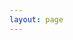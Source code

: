```yaml
---
layout: page
---
```


<script setup>
import {
  VPTeamPage,
  VPTeamPageTitle,
  VPTeamMembers
} from 'vitepress/theme'; 
import {onMounted, ref} from "vue"; 
onMounted(() => {
  members.value=shuffleArray(members.value);
});
function shuffleArray(array) {
  const firstFive = array.slice(0, 3);
  const remaining = array.slice(3);

  for (let i = firstFive.length - 1; i > 0; i--) {
    const j = Math.floor(Math.random() * (i + 1));
    [firstFive[i], firstFive[j]] = [firstFive[j], firstFive[i]];
  }

  for (let i = remaining.length - 1; i > 0; i--) {
    const j = Math.floor(Math.random() * (i + 1));
    [remaining[i], remaining[j]] = [remaining[j], remaining[i]];
  }
  return firstFive.concat(remaining);
}
const members =ref([
  {
    avatar: '/common/kewohuixiang.jpg',
    name: '可我会像',
    title: '全栈开发 · 广东 广州',
    desc:'职责：负责产品经理、前端开发等工作</br></br>介绍：图鸟背锅侠',
    links: [
        { icon: {
            svg: '<svg class="icon" viewBox="0 0 1024 1024" version="1.1" xmlns="http://www.w3.org/2000/svg" p-id="6476" width="24" height="24"><path d="M512 0C230.4 0 0 230.4 0 512s230.4 512 512 512 512-230.4 512-512-230.4-512-512-512z m70.4 678.4l-128 108.8c-25.6 19.2-57.6 32-89.6 32-44.8 0-89.6-19.2-121.6-57.6-57.6-64-51.2-160 6.4-211.2l64-51.2c12.8-12.8 38.4-12.8 51.2 6.4 12.8 12.8 12.8 38.4-6.4 51.2l-64 51.2c-32 25.6-32 70.4 0 108.8 32 32 76.8 44.8 108.8 19.2l128-108.8c32-25.6 32-70.4 0-108.8-12.8-19.2-6.4-44.8 6.4-57.6 19.2-12.8 38.4-12.8 51.2 6.4 57.6 64 51.2 160-6.4 211.2z m211.2-179.2l-64 51.2c-12.8 12.8-38.4 12.8-51.2-6.4-12.8-12.8-12.8-38.4 6.4-51.2l64-51.2c32-25.6 32-70.4 0-108.8-32-32-76.8-44.8-108.8-19.2L512 422.4c-19.2 12.8-25.6 32-25.6 51.2s6.4 44.8 19.2 57.6 12.8 38.4-6.4 51.2c-12.8 6.4-38.4 12.8-57.6-6.4-25.6-32-32-64-32-102.4s19.2-76.8 51.2-102.4l128-108.8c57.6-51.2 153.6-38.4 211.2 25.6 57.6 64 51.2 160-6.4 211.2z" p-id="6477"></path></svg>'
          }, link: 'https://ext.dcloud.net.cn/publisher?id=356088' }
    ]
  },{
    avatar: '/common/xxstar.jpg',
    name: 'Star',
    title: '全栈开发 · 湖南 常德',
    links: [
      { icon: 'github', link: 'https://github.com/ahua666' },
      { icon: {
        svg: `<svg  class="icon" viewBox="0 0 1024 1024" version="1.1" xmlns="http://www.w3.org/2000/svg"  width="24" height="24"><path d="M512 1024C229.222 1024 0 794.778 0 512S229.222 0 512 0s512 229.222 512 512-229.222 512-512 512z m259.149-568.883h-290.74a25.293 25.293 0 0 0-25.292 25.293l-0.026 63.206c0 13.952 11.315 25.293 25.267 25.293h177.024c13.978 0 25.293 11.315 25.293 25.267v12.646a75.853 75.853 0 0 1-75.853 75.853h-240.23a25.293 25.293 0 0 1-25.267-25.293V417.203a75.853 75.853 0 0 1 75.827-75.853h353.946a25.293 25.293 0 0 0 25.267-25.292l0.077-63.207a25.293 25.293 0 0 0-25.268-25.293H417.152a189.62 189.62 0 0 0-189.62 189.645V771.15c0 13.977 11.316 25.293 25.294 25.293h372.94a170.65 170.65 0 0 0 170.65-170.65V480.384a25.293 25.293 0 0 0-25.293-25.267z" ></path></svg>`
      }, link: 'https://gitee.com/ahuaaa' },
      { icon: {
        svg: `<svg t="1693581414975" class="icon" viewBox="0 0 1024 1024" version="1.1" xmlns="http://www.w3.org/2000/svg" p-id="6476" width="24" height="24"><path d="M512 0C230.4 0 0 230.4 0 512s230.4 512 512 512 512-230.4 512-512-230.4-512-512-512z m70.4 678.4l-128 108.8c-25.6 19.2-57.6 32-89.6 32-44.8 0-89.6-19.2-121.6-57.6-57.6-64-51.2-160 6.4-211.2l64-51.2c12.8-12.8 38.4-12.8 51.2 6.4 12.8 12.8 12.8 38.4-6.4 51.2l-64 51.2c-32 25.6-32 70.4 0 108.8 32 32 76.8 44.8 108.8 19.2l128-108.8c32-25.6 32-70.4 0-108.8-12.8-19.2-6.4-44.8 6.4-57.6 19.2-12.8 38.4-12.8 51.2 6.4 57.6 64 51.2 160-6.4 211.2z m211.2-179.2l-64 51.2c-12.8 12.8-38.4 12.8-51.2-6.4-12.8-12.8-12.8-38.4 6.4-51.2l64-51.2c32-25.6 32-70.4 0-108.8-32-32-76.8-44.8-108.8-19.2L512 422.4c-19.2 12.8-25.6 32-25.6 51.2s6.4 44.8 19.2 57.6 12.8 38.4-6.4 51.2c-12.8 6.4-38.4 12.8-57.6-6.4-25.6-32-32-64-32-102.4s19.2-76.8 51.2-102.4l128-108.8c57.6-51.2 153.6-38.4 211.2 25.6 57.6 64 51.2 160-6.4 211.2z" p-id="6477"></path></svg>`
      }, link: 'https://blog.ahuaaa.cn/' },
    ],
    desc:'职责：负责TuniaoUI核心组件研发，维护与升级，文档维护等工作</br></br>介绍：丰富的物联网app和B端开发经验。node.js、SpringBoot、C#、vue2、vue3、uniapp、flutter等'
  },{
    avatar: '/common/Jaylen.jpg',
    name: 'Jaylen',
    title: '全栈开发 · 广东 广州',
    desc:'职责：负责TuniaoUI技术架构与实施，组织架构设计与升级优化等工作</br></br>介绍：丰富的嵌入式、C端开发经验。Java、PHP、C、vue2/3、uniapp等',
    links: [
        { icon: "github", link: "https://github.com/HighSpecific" }
    ]
  },{
    avatar: '/common/yuanyuan.jpg',
    name: '圆圆',
    title: '高级设计师 · 广东 广州',
    desc:'职责：负责UI设计、客户咨询</br></br>介绍：肥姑妈、sketch、即时设计、PS、Ai、Axure、墨刀、xiaopiu等'
  },{
    avatar: '/common/buxuxiongwo.jpg',
    name: '不许凶我',
    title: '高级设计师 · 浙江 杭州',
    desc:'职责：负责UI设计、与产品经理沟通交互体验设计</br></br>介绍：设计工具：PS、Ai、肥姑妈、AE、搅拌机、C4D等'
  },{
    avatar: '/common/roubao.jpg',
    name: '肉包',
    title: '高级设计师 · 广东 广州',
    desc:'职责：负责UI设计、与产品经理沟通交互体验设计</br></br>介绍：Ps / Ai / AE / Figma / blender / Sketch / Axure / Xmind / 即时设计 / C4D等'
  },{
    avatar: '/common/LEELAA.jpg',
    name: 'LEELAA',
    title: '高级前端开发 · 江苏 苏州',
    desc:'职责：负责前端开发、云开发</br></br>介绍：8年前端开发经验。丰富的B端C端开发经验。vue2/3、react、svelte、vite、uniapp、trao、node.js 业余情感电台主播。高压电工。资深强迫症。喜爱美食，顿顿吃肉。小程序全能系列作者。',
    links: [
      { icon: 'github', link: 'https://github.com/admin8756' },
      { icon: {
        svg: '<svg t="1693581286012" class="icon" viewBox="0 0 1024 1024" version="1.1" xmlns="http://www.w3.org/2000/svg" p-id="4580" width="24" height="24"><path d="M512 1024C229.222 1024 0 794.778 0 512S229.222 0 512 0s512 229.222 512 512-229.222 512-512 512z m259.149-568.883h-290.74a25.293 25.293 0 0 0-25.292 25.293l-0.026 63.206c0 13.952 11.315 25.293 25.267 25.293h177.024c13.978 0 25.293 11.315 25.293 25.267v12.646a75.853 75.853 0 0 1-75.853 75.853h-240.23a25.293 25.293 0 0 1-25.267-25.293V417.203a75.853 75.853 0 0 1 75.827-75.853h353.946a25.293 25.293 0 0 0 25.267-25.292l0.077-63.207a25.293 25.293 0 0 0-25.268-25.293H417.152a189.62 189.62 0 0 0-189.62 189.645V771.15c0 13.977 11.316 25.293 25.294 25.293h372.94a170.65 170.65 0 0 0 170.65-170.65V480.384a25.293 25.293 0 0 0-25.293-25.267z" p-id="4581"></path></svg>'
      }, link: 'https://gitee.com/leedaisen' }
    ]
  },{
    avatar: '/common/hanlele.jpg',
    name: '韩乐乐',
    title: '高级项目经理 · 广东 佛山',
    desc:'职责：负责项目实施统筹、运营推广等工作</br></br>介绍：互联网连续创业者，拥有丰富的saas系统、erp系统、外卖点餐商业项目运营经验，资源整合能力强'
  },{
    avatar: '/common/tu.jpg',
    name: '弃续',
    title: '前端开发 · 广东 广州',
    desc:'职责：负责TuniaoUI核心组件研发，维护与升级，技术支持等工作</br></br>介绍：后端转前端、有一定的开发逻辑经验。vue2，vue3，ts，uniapp，uniCloud等'
  },{
    avatar: '/common/Fa1Zz.jpg',
    name: 'Fa1Zz',
    title: '前端开发 · 广东 佛山',
    desc:'职责：负责TuniaoUI文档维护与升级，技术支持等工作</br></br>介绍：前端开发'
  },{
    avatar: '/common/akai.jpg',
    name: '阿凯',
    title: '前端开发 · 四川 成都',
    desc:'职责：负责为TuniaoUi的用户或社区开发者答疑解惑，提供技术支持和生态维护。</br></br>2年开发经验，uniapp、web、h5、原生小程序、后台、vite/vuepress。幽默诙谐的一位车手常在TuniaoUi社区异常活跃!',
    links: [
      { icon: 'github', link: 'https://github.com/akaibiu' },
      { icon: {
        svg: '<svg t="1693581286012" class="icon" viewBox="0 0 1024 1024" version="1.1" xmlns="http://www.w3.org/2000/svg" p-id="4580" width="24" height="24"><path d="M512 1024C229.222 1024 0 794.778 0 512S229.222 0 512 0s512 229.222 512 512-229.222 512-512 512z m259.149-568.883h-290.74a25.293 25.293 0 0 0-25.292 25.293l-0.026 63.206c0 13.952 11.315 25.293 25.267 25.293h177.024c13.978 0 25.293 11.315 25.293 25.267v12.646a75.853 75.853 0 0 1-75.853 75.853h-240.23a25.293 25.293 0 0 1-25.267-25.293V417.203a75.853 75.853 0 0 1 75.827-75.853h353.946a25.293 25.293 0 0 0 25.267-25.292l0.077-63.207a25.293 25.293 0 0 0-25.268-25.293H417.152a189.62 189.62 0 0 0-189.62 189.645V771.15c0 13.977 11.316 25.293 25.294 25.293h372.94a170.65 170.65 0 0 0 170.65-170.65V480.384a25.293 25.293 0 0 0-25.293-25.267z" p-id="4581"></path></svg>'
      }, link: 'https://gitee.com/AkaiBlog' },
      { icon: {
        svg: '<svg t="1693581414975" class="icon" viewBox="0 0 1024 1024" version="1.1" xmlns="http://www.w3.org/2000/svg" p-id="6476" width="24" height="24"><path d="M512 0C230.4 0 0 230.4 0 512s230.4 512 512 512 512-230.4 512-512-230.4-512-512-512z m70.4 678.4l-128 108.8c-25.6 19.2-57.6 32-89.6 32-44.8 0-89.6-19.2-121.6-57.6-57.6-64-51.2-160 6.4-211.2l64-51.2c12.8-12.8 38.4-12.8 51.2 6.4 12.8 12.8 12.8 38.4-6.4 51.2l-64 51.2c-32 25.6-32 70.4 0 108.8 32 32 76.8 44.8 108.8 19.2l128-108.8c32-25.6 32-70.4 0-108.8-12.8-19.2-6.4-44.8 6.4-57.6 19.2-12.8 38.4-12.8 51.2 6.4 57.6 64 51.2 160-6.4 211.2z m211.2-179.2l-64 51.2c-12.8 12.8-38.4 12.8-51.2-6.4-12.8-12.8-12.8-38.4 6.4-51.2l64-51.2c32-25.6 32-70.4 0-108.8-32-32-76.8-44.8-108.8-19.2L512 422.4c-19.2 12.8-25.6 32-25.6 51.2s6.4 44.8 19.2 57.6 12.8 38.4-6.4 51.2c-12.8 6.4-38.4 12.8-57.6-6.4-25.6-32-32-64-32-102.4s19.2-76.8 51.2-102.4l128-108.8c57.6-51.2 153.6-38.4 211.2 25.6 57.6 64 51.2 160-6.4 211.2z" p-id="6477"></path></svg>'
      }, link: 'https://salephine.asia' }
    ]
  },{
    avatar: '/common/bairi.jpg',
    name: '白日梦想家',
    title: '全栈开发 · 北京 朝阳',
    desc:'职责：图鸟uni_modules的封装和维护，为群友提供技术解答，技术支持等工作</br></br>介绍：php,e,vue,python,智能合约,tradingview,量化策略'
  },{
    avatar: '/common/mengxia.png',
    name: '孟夏乾月',
    title: '前端开发 · 浙江 杭州',
    desc:'职责：负责为TuniaoUI的用户答疑解惑提供技术支持。</br></br>介绍：4年开发经验 uniapp，unicloud，vue2/3，vite，node.js，react，ts，小程序等'
  },{
    avatar: '/common/nroy.png',
    name: 'Nroy',
    title: '全栈开发 · 四川 成都',
    desc:'职责：负责为TuniaoUI的用户提供技术支持，生态维护</br></br>介绍：Php / Java / Nodejs / Python / Vue.js / Swift / C# / Frida / Pytorch </br>以爱好为职业，实现自我。',
    links: [
      { icon: 'github', link: 'https://github.com/nroyliu' },
      { icon: {
        svg: '<svg t="1693581286012" class="icon" viewBox="0 0 1024 1024" version="1.1" xmlns="http://www.w3.org/2000/svg" p-id="4580" width="24" height="24"><path d="M512 1024C229.222 1024 0 794.778 0 512S229.222 0 512 0s512 229.222 512 512-229.222 512-512 512z m259.149-568.883h-290.74a25.293 25.293 0 0 0-25.292 25.293l-0.026 63.206c0 13.952 11.315 25.293 25.267 25.293h177.024c13.978 0 25.293 11.315 25.293 25.267v12.646a75.853 75.853 0 0 1-75.853 75.853h-240.23a25.293 25.293 0 0 1-25.267-25.293V417.203a75.853 75.853 0 0 1 75.827-75.853h353.946a25.293 25.293 0 0 0 25.267-25.292l0.077-63.207a25.293 25.293 0 0 0-25.268-25.293H417.152a189.62 189.62 0 0 0-189.62 189.645V771.15c0 13.977 11.316 25.293 25.294 25.293h372.94a170.65 170.65 0 0 0 170.65-170.65V480.384a25.293 25.293 0 0 0-25.293-25.267z" p-id="4581"></path></svg>'
      }, link: 'https://gitee.com/nroy' },
      { icon: {
        svg: '<svg t="1693581414975" class="icon" viewBox="0 0 1024 1024" version="1.1" xmlns="http://www.w3.org/2000/svg" p-id="6476" width="24" height="24"><path d="M512 0C230.4 0 0 230.4 0 512s230.4 512 512 512 512-230.4 512-512-230.4-512-512-512z m70.4 678.4l-128 108.8c-25.6 19.2-57.6 32-89.6 32-44.8 0-89.6-19.2-121.6-57.6-57.6-64-51.2-160 6.4-211.2l64-51.2c12.8-12.8 38.4-12.8 51.2 6.4 12.8 12.8 12.8 38.4-6.4 51.2l-64 51.2c-32 25.6-32 70.4 0 108.8 32 32 76.8 44.8 108.8 19.2l128-108.8c32-25.6 32-70.4 0-108.8-12.8-19.2-6.4-44.8 6.4-57.6 19.2-12.8 38.4-12.8 51.2 6.4 57.6 64 51.2 160-6.4 211.2z m211.2-179.2l-64 51.2c-12.8 12.8-38.4 12.8-51.2-6.4-12.8-12.8-12.8-38.4 6.4-51.2l64-51.2c32-25.6 32-70.4 0-108.8-32-32-76.8-44.8-108.8-19.2L512 422.4c-19.2 12.8-25.6 32-25.6 51.2s6.4 44.8 19.2 57.6 12.8 38.4-6.4 51.2c-12.8 6.4-38.4 12.8-57.6-6.4-25.6-32-32-64-32-102.4s19.2-76.8 51.2-102.4l128-108.8c57.6-51.2 153.6-38.4 211.2 25.6 57.6 64 51.2 160-6.4 211.2z" p-id="6477"></path></svg>'
      }, link: 'https://www.nnnuo.com' }
    ]
  },{
    avatar: '/common/xiaoxu.png',
    name: '小许同学',
    title: '前端开发 · 河南 郑州',
    desc:'职责：负责为TuniaoUI的用户答疑解惑提供技术支持，技术生态支持者</br></br>介绍：想的多了全是问题 做的多了全是答案！喜欢挑战新技术，研究一些奇奇怪怪的技术点，社牛一只，入圈以来，已经认了两只外甥。主要技术栈：Vue2/3、unipp、uniCloud、node.js'
  },{
    avatar: '/common/Mandy.png',
    name: 'Mandy',
    title: '资深服务端开发工程师 · 上海 静安',
    desc:'职责：负责为TuniaoUI的Gitee代码维护，图鸟UI vue2.0仓库维护者</br></br>介绍：擅长后端架构设计，掌握多门后端语言。兔兔找图开源作者，兔兔答题开发者。立志于成为一名独立开发者。',
    links: [
      { icon: 'github', link: 'https://github.com/7small7' },
      { icon: {
        svg: '<svg t="1693581286012" class="icon" viewBox="0 0 1024 1024" version="1.1" xmlns="http://www.w3.org/2000/svg" p-id="4580" width="24" height="24"><path d="M512 1024C229.222 1024 0 794.778 0 512S229.222 0 512 0s512 229.222 512 512-229.222 512-512 512z m259.149-568.883h-290.74a25.293 25.293 0 0 0-25.292 25.293l-0.026 63.206c0 13.952 11.315 25.293 25.267 25.293h177.024c13.978 0 25.293 11.315 25.293 25.267v12.646a75.853 75.853 0 0 1-75.853 75.853h-240.23a25.293 25.293 0 0 1-25.267-25.293V417.203a75.853 75.853 0 0 1 75.827-75.853h353.946a25.293 25.293 0 0 0 25.267-25.292l0.077-63.207a25.293 25.293 0 0 0-25.268-25.293H417.152a189.62 189.62 0 0 0-189.62 189.645V771.15c0 13.977 11.316 25.293 25.294 25.293h372.94a170.65 170.65 0 0 0 170.65-170.65V480.384a25.293 25.293 0 0 0-25.293-25.267z" p-id="4581"></path></svg>'
      }, link: 'https://gitee.com/bruce_qiq' },
      { icon: {
        svg: '<svg t="1693581414975" class="icon" viewBox="0 0 1024 1024" version="1.1" xmlns="http://www.w3.org/2000/svg" p-id="6476" width="24" height="24"><path d="M512 0C230.4 0 0 230.4 0 512s230.4 512 512 512 512-230.4 512-512-230.4-512-512-512z m70.4 678.4l-128 108.8c-25.6 19.2-57.6 32-89.6 32-44.8 0-89.6-19.2-121.6-57.6-57.6-64-51.2-160 6.4-211.2l64-51.2c12.8-12.8 38.4-12.8 51.2 6.4 12.8 12.8 12.8 38.4-6.4 51.2l-64 51.2c-32 25.6-32 70.4 0 108.8 32 32 76.8 44.8 108.8 19.2l128-108.8c32-25.6 32-70.4 0-108.8-12.8-19.2-6.4-44.8 6.4-57.6 19.2-12.8 38.4-12.8 51.2 6.4 57.6 64 51.2 160-6.4 211.2z m211.2-179.2l-64 51.2c-12.8 12.8-38.4 12.8-51.2-6.4-12.8-12.8-12.8-38.4 6.4-51.2l64-51.2c32-25.6 32-70.4 0-108.8-32-32-76.8-44.8-108.8-19.2L512 422.4c-19.2 12.8-25.6 32-25.6 51.2s6.4 44.8 19.2 57.6 12.8 38.4-6.4 51.2c-12.8 6.4-38.4 12.8-57.6-6.4-25.6-32-32-64-32-102.4s19.2-76.8 51.2-102.4l128-108.8c57.6-51.2 153.6-38.4 211.2 25.6 57.6 64 51.2 160-6.4 211.2z" p-id="6477"></path></svg>'
      }, link: 'https://www.tutudati.com' }
    ]
  },{
    avatar: '/common/ww.jpg',
    name: 'ww',
    title: '全栈开发 · 广东 深圳',
    desc:'职责：负责为TuniaoUI的用户答疑解惑提供技术支持</br></br>介绍：8年开发经验 uniapp，vue2，node，java，C#，go，python，C，C++。时不时带货主播，CV大师'
  }
]
)


</script>

<VPTeamPage>
  <VPTeamPageTitle>
    <template #title>
      关于我们
    </template>
    <template #lead>
    以下为Tuniao UI研发团队，排名不分先后：
    </template>
  </VPTeamPageTitle>
  <VPTeamMembers
    :members="members"
  />

</VPTeamPage>
